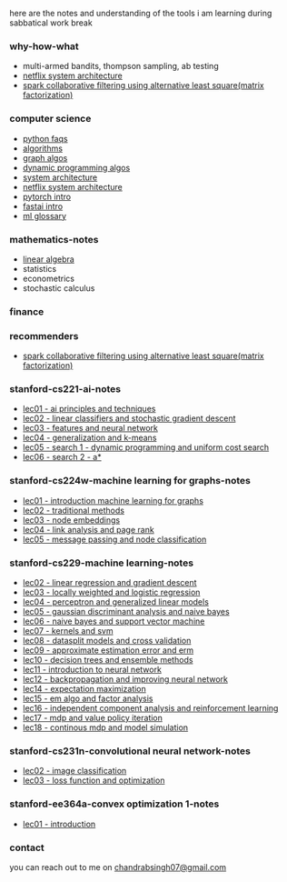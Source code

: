 here are the notes and understanding of the tools i am learning during sabbatical work break

### why-how-what
- multi-armed bandits, thompson sampling, ab testing
- [netflix system architecture](system_designs/netflix.html)
- [spark collaborative filtering using alternative least square(matrix factorization)](recommenders/als_deep_dive.html)

### computer science  
- [python faqs](codes/python_faqs.html)  
- [algorithms](algos/run_algos.html)
- [graph algos](algos/graph_algos.html)
- [dynamic programming algos](algos/dp_algos.html)
- [system architecture](system_designs/system_architecture.html)
- [netflix system architecture](system_designs/netflix.html)
- [pytorch intro](pytorch_fastai/01_pytorch_intro.html)
- [fastai intro](pytorch_fastai/01_fastai_intro.html)
- [ml glossary](algos/ml_glossary.html)

### mathematics-notes
- [linear algebra](maths/linear_algebra.html)
- statistics
- econometrics
- stochastic calculus

### finance

### recommenders
- [spark collaborative filtering using alternative least square(matrix factorization)](recommenders/als_deep_dive.html)

### stanford-cs221-ai-notes  
- [lec01 - ai principles and techniques](cs221_ai/lec01-AI-PrinciplesAndTechniques.html)  
- [lec02 - linear classifiers and stochastic gradient descent](cs221_ai/lec02-LinearClassifiers-SGD.html)  
- [lec03 - features and neural network](cs221_ai/lec03-Features-NN.html)  
- [lec04 - generalization and k-means](cs221_ai/lec04-Generalization-Kmeans.html)  
- [lec05 - search 1 - dynamic programming and uniform cost search](cs221_ai/lec05-DynamicProg-UniformCostSearch.html)  
- [lec06 - search 2 - a\*](cs221_ai/lec06-Search2-Astar.html)  

### stanford-cs224w-machine learning for graphs-notes  
- [lec01 - introduction machine learning for graphs](cs224w_ml_graph/lec01_Introduction_MLforGraphs.html)  
- [lec02 - traditional methods](cs224w_ml_graph/lec02-TraditionalMethods.html)  
- [lec03 - node embeddings](cs224w_ml_graph/lec03-NodeEmbeddings.html)  
- [lec04 - link analysis and page rank](cs224w_ml_graph/lec04-linkAnalysis-PageRank.html)  
- [lec05 - message passing and node classification](cs224w_ml_graph/lec05-MessagePassing-NodeClassification.html)  

### stanford-cs229-machine learning-notes
- [lec02 - linear regression and gradient descent](cs229_ml/lec02-LinearReg-GradientDescent.html)  
- [lec03 - locally weighted and logistic regression](cs229_ml/lec03-LocallyWeighted-LogisticRegression.html)  
- [lec04 - perceptron and generalized linear models](cs229_ml/lec04-Perceptron-GLM.html)   
- [lec05 - gaussian discriminant analysis and naive bayes](cs229_ml/lec05-GDA-NaiveBayes.html)  
- [lec06 - naive bayes and support vector machine](cs229_ml/lec06-NaiveBayes-SVM.html)  
- [lec07 - kernels and svm](cs229_ml/Lec07-Kernels-SVM.html)  
- [lec08 - datasplit models and cross validation](cs229_ml/lec08-DataSplits-Models-CrossValidation.html)  
- [lec09 - approximate estimation error and erm](cs229_ml/lec09-Approx-EstimationError-ERM.html)  
- [lec10 - decision trees and ensemble methods](cs229_ml/lec10-DecisionTrees-EnsembleMethods.html)  
- [lec11 - introduction to neural network](cs229_ml/lec11-Intro-NN.html)  
- [lec12 - backpropagation and improving neural network](cs229_ml/lec12-Backpropagation-ImprovingNN.html)  
- [lec14 - expectation maximization](cs229_ml/lec14-Expectation-MaximizationAlgo.html)   
- [lec15 - em algo and factor analysis](cs229_ml/lec15-EMAlgo-FactorAnalysis.html)  
- [lec16 - independent component analysis and reinforcement learning](cs229_ml/lec16-IndependentComponentAnalysis-RL.html)  
- [lec17 - mdp and value policy iteration](cs229_ml/lec17-MDPs-ValuePolicyIteration.html)  
- [lec18 - continous mdp and model simulation](cs229_ml/lec18-continuousMDPs-ModelSimulation.html)  

### stanford-cs231n-convolutional neural network-notes  
- [lec02 - image classification](cs231n_cnn/lec02-image-classification.html)    
- [lec03 - loss function and optimization](cs231n_cnn/lec03-lossFun-optimization.html)  

### stanford-ee364a-convex optimization 1-notes
- [lec01 - introduction](ee364a_co1/lec01-Introduction.html)

### contact

you can reach out to me on chandrabsingh07@gmail.com
